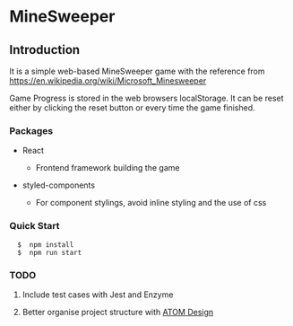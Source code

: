 # MineSweeper

## Introduction

It is a simple web-based MineSweeper game with the reference from https://en.wikipedia.org/wiki/Microsoft_Minesweeper

Game Progress is stored in the web browsers localStorage. It can be reset either by clicking the reset button or every time the game finished.

### Packages 


- React 
  - Frontend framework building the game

- styled-components
  - For component stylings, avoid inline styling and the use of css

### Quick Start

      $  npm install
      $  npm run start

### TODO

1. Include test cases with Jest and Enzyme

2. Better organise project structure with [ATOM Design](http://atomicdesign.bradfrost.com/chapter-2/)